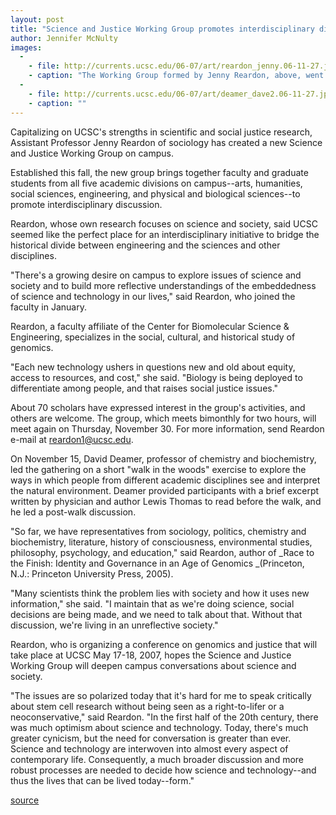 ```yaml
---
layout: post
title: "Science and Justice Working Group promotes interdisciplinary discussion"
author: Jennifer McNulty
images:
  -
    - file: http://currents.ucsc.edu/06-07/art/reardon_jenny.06-11-27.jpg
    - caption: "The Working Group formed by Jenny Reardon, above, went on a short 'walk in the woods' led by David Deamer, below, professor of chemistry and biochemistry, to explore the ways in which people from different academic disciplines see and interpret the natural environment. Photo above: Jennifer McNulty Photo below: Shannon Williams"
  -
    - file: http://currents.ucsc.edu/06-07/art/deamer_dave2.06-11-27.jpg
    - caption: ""
---
```


Capitalizing on UCSC's strengths in scientific and social justice research, Assistant Professor Jenny Reardon of sociology has created a new Science and Justice Working Group on campus.

Established this fall, the new group brings together faculty and graduate students from all five academic divisions on campus--arts, humanities, social sciences, engineering, and physical and biological sciences--to promote interdisciplinary discussion.

Reardon, whose own research focuses on science and society, said UCSC seemed like the perfect place for an interdisciplinary initiative to bridge the historical divide between engineering and the sciences and other disciplines.

"There's a growing desire on campus to explore issues of science and society and to build more reflective understandings of the embeddedness of science and technology in our lives," said Reardon, who joined the faculty in January.

Reardon, a faculty affiliate of the Center for Biomolecular Science & Engineering, specializes in the social, cultural, and historical study of genomics.

"Each new technology ushers in questions new and old about equity, access to resources, and cost," she said. "Biology is being deployed to differentiate among people, and that raises social justice issues."

About 70 scholars have expressed interest in the group's activities, and others are welcome. The group, which meets bimonthly for two hours, will meet again on Thursday, November 30. For more information, send Reardon e-mail at [reardon1@ucsc.edu][1].

On November 15, David Deamer, professor of chemistry and biochemistry, led the gathering on a short "walk in the woods" exercise to explore the ways in which people from different academic disciplines see and interpret the natural environment. Deamer provided participants with a brief excerpt written by physician and author Lewis Thomas to read before the walk, and he led a post-walk discussion.

"So far, we have representatives from sociology, politics, chemistry and biochemistry, literature, history of consciousness, environmental studies, philosophy, psychology, and education," said Reardon, author of _Race to the Finish: Identity and Governance in an Age of Genomics _(Princeton, N.J.: Princeton University Press, 2005).

"Many scientists think the problem lies with society and how it uses new information," she said. "I maintain that as we're doing science, social decisions are being made, and we need to talk about that. Without that discussion, we're living in an unreflective society."

Reardon, who is organizing a conference on genomics and justice that will take place at UCSC May 17-18, 2007, hopes the Science and Justice Working Group will deepen campus conversations about science and society.

"The issues are so polarized today that it's hard for me to speak critically about stem cell research without being seen as a right-to-lifer or a neoconservative," said Reardon. "In the first half of the 20th century, there was much optimism about science and technology. Today, there's much greater cynicism, but the need for conversation is greater than ever. Science and technology are interwoven into almost every aspect of contemporary life. Consequently, a much broader discussion and more robust processes are needed to decide how science and technology--and thus the lives that can be lived today--form."

  

[1]: mailto:reardon1@ucsc.edu

[source](http://www1.ucsc.edu/currents/06-07/11-27/group.asp "Permalink to group")
